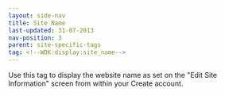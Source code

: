 ```yaml
---
layout: side-nav
title: Site Name
last-updated: 31-07-2013
nav-position: 3
parent: site-specific-tags
tag: <!--WDK:display:site_name-->
---
```


Use this tag to display the website name as set on the "Edit Site Information" screen from within your Create account.
